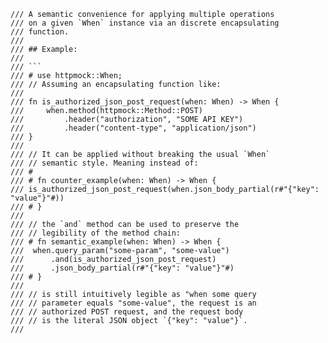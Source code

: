     /// A semantic convenience for applying multiple operations
    /// on a given `When` instance via an discrete encapsulating
    /// function.
    ///
    /// ## Example:
    ///
    /// ```
    /// # use httpmock::When;
    /// // Assuming an encapsulating function like:
    ///
    /// fn is_authorized_json_post_request(when: When) -> When {
    ///     when.method(httpmock::Method::POST)
    ///         .header("authorization", "SOME API KEY")
    ///         .header("content-type", "application/json")
    /// }
    ///
    /// // It can be applied without breaking the usual `When`
    /// // semantic style. Meaning instead of:
    /// #
    /// # fn counter_example(when: When) -> When {
    /// is_authorized_json_post_request(when.json_body_partial(r#"{"key": "value"}"#))
    /// # }
    ///
    /// // the `and` method can be used to preserve the
    /// // legibility of the method chain:
    /// # fn semantic_example(when: When) -> When {
    ///  when.query_param("some-param", "some-value")
    ///      .and(is_authorized_json_post_request)
    ///      .json_body_partial(r#"{"key": "value"}"#)
    /// # }
    ///
    /// // is still intuitively legible as "when some query
    /// // parameter equals "some-value", the request is an
    /// // authorized POST request, and the request body
    /// // is the literal JSON object `{"key": "value"}`.
    ///
